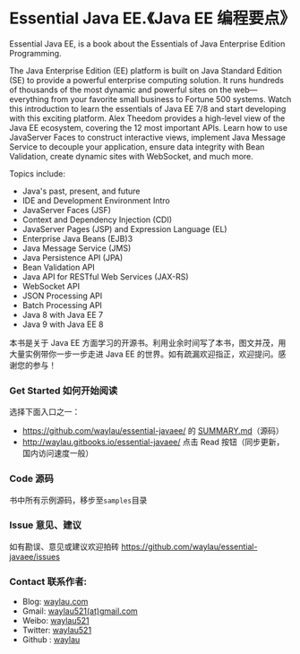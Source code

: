 # Essential Java EE.《Java EE 编程要点》

Essential Java EE, is a book about the Essentials of Java Enterprise Edition Programming.

The Java Enterprise Edition (EE) platform is built on Java Standard Edition (SE) to provide a powerful enterprise computing solution. It runs hundreds of thousands of the most dynamic and powerful sites on the web—everything from your favorite small business to Fortune 500 systems. Watch this introduction to learn the essentials of Java EE 7/8 and start developing with this exciting platform. Alex Theedom provides a high-level view of the Java EE ecosystem, covering the 12 most important APIs. Learn how to use JavaServer Faces to construct interactive views, implement Java Message Service to decouple your application, ensure data integrity with Bean Validation, create dynamic sites with WebSocket, and much more.

Topics include:

* Java's past, present, and future
* IDE and Development Environment Intro
* JavaServer Faces (JSF)
* Context and Dependency Injection (CDI)
* JavaServer Pages (JSP) and Expression Language (EL)
* Enterprise Java Beans (EJB)3
* Java Message Service (JMS)
* Java Persistence API (JPA)
* Bean Validation API
* Java API for RESTful Web Services (JAX-RS)
* WebSocket API
* JSON Processing API
* Batch Processing API
* Java 8 with Java EE 7
* Java 9 with Java EE 8


本书是关于 Java EE 方面学习的开源书。利用业余时间写了本书，图文并茂，用大量实例带你一步一步走进 Java EE 的世界。如有疏漏欢迎指正，欢迎提问。感谢您的参与！

### Get Started 如何开始阅读

选择下面入口之一：

* <https://github.com/waylau/essential-javaee/> 的 [SUMMARY.md](SUMMARY.md)（源码）
* <http://waylau.gitbooks.io/essential-javaee/> 点击 Read 按钮（同步更新，国内访问速度一般）

### Code 源码

书中所有示例源码，移步至`samples`目录 

### Issue 意见、建议

如有勘误、意见或建议欢迎拍砖 <https://github.com/waylau/essential-javaee/issues>

### Contact 联系作者:

* Blog: [waylau.com](http://waylau.com)
* Gmail: [waylau521(at)gmail.com](mailto:waylau521@gmail.com)
* Weibo: [waylau521](http://weibo.com/waylau521)
* Twitter: [waylau521](https://twitter.com/waylau521)
* Github : [waylau](https://github.com/waylau)